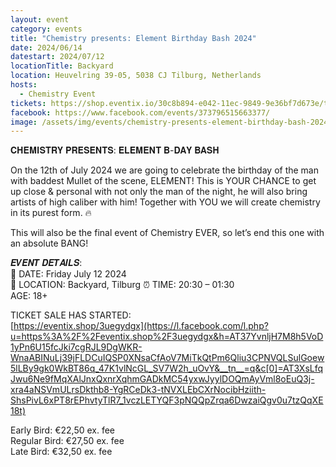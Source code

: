 ```yaml
---
layout: event
category: events
title: "Chemistry presents: Element Birthday Bash 2024"
date: 2024/06/14
datestart: 2024/07/12
locationTitle: Backyard
location: Heuvelring 39-05, 5038 CJ Tilburg, Netherlands
hosts:
  - Chemistry Event
tickets: https://shop.eventix.io/30c8b894-e042-11ec-9849-9e36bf7d673e/tickets
facebook: https://www.facebook.com/events/373796515663377/
image: /assets/img/events/chemistry-presents-element-birthday-bash-2024.jpg
---
```


𝐂𝐇𝐄𝐌𝐈𝐒𝐓𝐑𝐘 𝐏𝐑𝐄𝐒𝐄𝐍𝐓𝐒: 𝐄𝐋𝐄𝐌𝐄𝐍𝐓 𝐁-𝐃𝐀𝐘 𝐁𝐀𝐒𝐇

On the 12th of July 2024 we are going to celebrate the birthday of the man with baddest Mullet of the scene, ELEMENT! This is YOUR CHANCE to get up close & personal with not only the man of the night, he will also bring artists of high caliber with him! Together with YOU we will create chemistry in its purest form. 🔥

This will also be the final event of Chemistry EVER, so let’s end this one with an absolute BANG!

𝑬𝑽𝑬𝑵𝑻 𝑫𝑬𝑻𝑨𝑰𝑳𝑺:  
📅 DATE: Friday July 12 2024  
📍 LOCATION: Backyard, Tilburg
⏰ TIME: 20:30 – 01:30  
AGE: 18+

TICKET SALE HAS STARTED:  
[https://eventix.shop/3uegydgx](https://l.facebook.com/l.php?u=https%3A%2F%2Feventix.shop%2F3uegydgx&h=AT37YvnljH7M8h5VoD1yPn6U15fcJki7cgRJL9DgWKR-WnaABINuLj39jFLDCuIQSP0XNsaCfAoV7MiTkQtPm6Qliu3CPNVQLSulGoew5lLBy9gk0WkBT86q_47K1vlNcGL_SV7W2h_uOvY&__tn__=q&c[0]=AT3XsLfqJwu6Ne9fMqXAlJnxQxnrXqhmGADkMC54yxwJyylDOQmAyVml8oEuQ3j-xra4aNSVmULrsDkthb8-YgRCeDk3-tNVXLEbCXrNocibHziith-ShsPivL6xPT8rEPhvtyTlR7_1vczLETYQF3pNQQpZrqa6DwzaiQgv0u7tzQqXE18t)

Early Bird: €22,50 ex. fee  
Regular Bird: €27,50 ex. fee  
Late Bird: €32,50 ex. fee